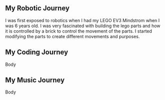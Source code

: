 ## My Robotic Journey

<!--This automatically creates a line below ## Header-->
<!--This is a comment-->

I was first exposed to robotics when I had my LEGO EV3 Mindstrom when I was 6 years old. I was very fascinated with building the lego parts and how it is controlled by a brick to control the movement of the parts. I started modifying the parts to create different movements and purposes.

## My Coding Journey

Body

## My Music Journey

Body
